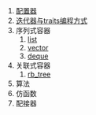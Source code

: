 1. [配置器](https://github.com/LiTianxiong/Standard-Template-Library/blob/master/Note/配置器.md)
2. [迭代器与traits编程方式](https://github.com/LiTianxiong/Standard-Template-Library/blob/master/Note/迭代器.md)
3. 序列式容器
   1. [list](https://github.com/LiTianxiong/Standard-Template-Library/blob/master/Note/list.md)
   2. [vector](https://github.com/LiTianxiong/Standard-Template-Library/blob/master/Note/vector.md)
   3. [deque](https://github.com/LiTianxiong/Standard-Template-Library/blob/master/Note/deque.md)
4. 关联式容器
   1. [rb_tree](https://github.com/LiTianxiong/Standard-Template-Library/blob/master/Note/rb_tree.md)
5. 算法
6. 仿函数
7. 配接器




